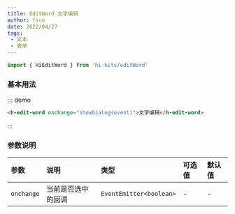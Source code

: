 ```yaml
---
title: EditWord 文字编辑
author: fico
date: 2022/04/27
tags:
 - 文本
 - 表单
---
```


```ts
import { HiEditWord } from 'hi-kits/editWord'
```

### 基本用法

::: demo
```html
<h-edit-word onchange="showDialog(event)">文字编辑</h-edit-word>

```
:::

### 参数说明

|参数|说明|类型|可选值|默认值
|:--|:--|:--|:-----|:---
| `onchange`| 当前是否选中的回调	 |  `EventEmitter<boolean>` | - | -
